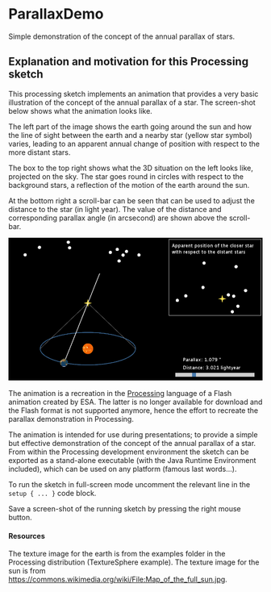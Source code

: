 # ParallaxDemo

Simple demonstration of the concept of the annual parallax of stars.

## Explanation and motivation for this Processing sketch

This processing sketch implements an animation that provides a very basic
illustration of the concept of the annual parallax of a star. The screen-shot
below shows what the animation looks like.

The left part of the image shows the earth going around the sun and how the
line of sight between the earth and a nearby star (yellow star symbol)
varies, leading to an apparent annual change of position with respect to the
more distant stars.

The box to the top right shows what the 3D situation on the left looks like,
projected on the sky. The star goes round in circles with respect to the
background stars, a reflection of the motion of the earth around the sun.

At the bottom right a scroll-bar can be seen that can be used to adjust the
distance to the star (in light year). The value of the distance and
corresponding parallax angle (in arcsecond) are shown above the scroll-bar.

![ParallaxDemo screen-shot](parallax-demo.png)

The animation is a recreation in the [Processing](https://processing.org)
language of a Flash animation created by ESA. The latter is no longer
available for download and the Flash format is not supported anymore, hence
the effort to recreate the parallax demonstration in Processing.

The animation is intended for use during presentations; to provide a simple
but effective demonstration of the concept of the annual parallax of a star.
From within the Processing development environment the sketch can be
exported as a stand-alone executable (with the Java Runtime Environment
included), which can be used on any platform (famous last words...).

To run the sketch in full-screen mode uncomment the relevant line in the
`setup { ... }` code block.

Save a screen-shot of the running sketch by pressing the right mouse button.

#### Resources

The texture image for the earth is from the examples folder in the
Processing distribution (TextureSphere example). The texture image for the
sun is from
<https://commons.wikimedia.org/wiki/File:Map_of_the_full_sun.jpg>.
